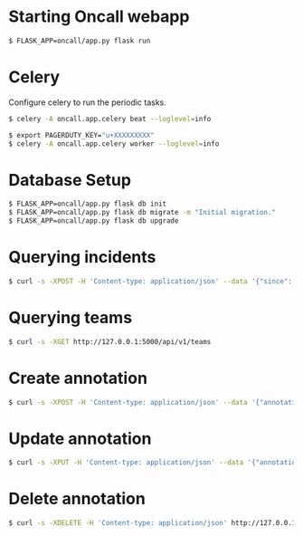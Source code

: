 
# Starting Oncall webapp

```bash
$ FLASK_APP=oncall/app.py flask run
```

# Celery

Configure celery to run the periodic tasks.

```bash
$ celery -A oncall.app.celery beat --loglevel=info
```

```bash
$ export PAGERDUTY_KEY="u+XXXXXXXXX"
$ celery -A oncall.app.celery worker --loglevel=info
```

# Database Setup

```bash
$ FLASK_APP=oncall/app.py flask db init
$ FLASK_APP=oncall/app.py flask db migrate -m "Initial migration."
$ FLASK_APP=oncall/app.py flask db upgrade
```

# Querying incidents

```bash
$ curl -s -XPOST -H 'Content-type: application/json' --data '{"since": "2023-08-20", "until": "2023-08-31"}' http://127.0.0.1:5000/api/v1/incidents/223
```

# Querying teams

```bash
$ curl -s -XGET http://127.0.0.1:5000/api/v1/teams
```

# Create annotation

```bash
$ curl -s -XPOST -H 'Content-type: application/json' --data '{"annotation": "Test annotation"}' http://127.0.0.1:5000/api/v1/incident/Q2U9JA89EK0C17_PPXN2GC/annotation
```

# Update annotation

```bash
$ curl -s -XPUT -H 'Content-type: application/json' --data '{"annotation": "Test annotation 2"}' http://127.0.0.1:5000/api/v1/incident/Q2U9JA89EK0C17_PPXN2GC/annotation
```

# Delete annotation

```bash
$ curl -s -XDELETE -H 'Content-type: application/json' http://127.0.0.1:5000/api/v1/incident/1/annotation
```
